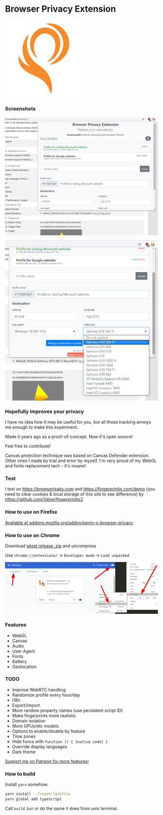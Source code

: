 # Browser Privacy Extension

![Great new logo](fire.png?raw=true)

### Screenshots

![Profiles](profiles.png?raw=true)

![Features](features.png?raw=true)

### Hopefully improves your privacy

I have no idea how it may be useful for you,
but all those tracking annoys me enough to make this experiment.

Made it years ago as a proof-of-concept. Now it's open source!

Feel free to contribute!

Canvas protection technique was based on Canvas Defender extension. Other ones
I made by trial and error by myself.
I'm very proud of my WebGL and fonts replacement tech - it's insane!

### Test

I test on https://browserleaks.com
and https://fingerprintjs.com/demo
(you need to clear cookies & local storage of this site to see difference)
by https://github.com/Valve/fingerprintjs2

### How to use on Firefox

[Available at addons.mozilla.org/addon/peyty-s-browser-privacy](https://addons.mozilla.org/addon/peyty-s-browser-privacy/)

### How to use on Chrome

Download
[latest release .zip](https://github.com/PeyTy/peytys-browser-privacy-extension/releases)
and uncompress

Use `chrome://extensions/` -> `Developer mode` -> `Load unpacked`

![How to devmode](devmode.png?raw=true)

### Features

- WebGL
- Canvas
- Audio
- User Agent
- Fonts
- Battery
- Geolocation

### TODO

- Improve WebRTC handling
- Randomize profile every hour/day
- i18n
- Export/import
- More random property names (use persistent script ID)
- Make fingerprints more realistic
- Domain isolation
- More GPUs/etc models
- Options to enable/disable by feature
- Time zones
- Hide funcs with `function () { [native code] }`
- Override display languages
- Dark theme

[Support me on Patreon for more features!](https://www.patreon.com/PeyTy)

### How to build

Install `yarn` somehow.

```sh
yarn install --frozen-lockfile
yarn global add typescript
```

Call `build.bat` or do the same it does from unix terminal.
